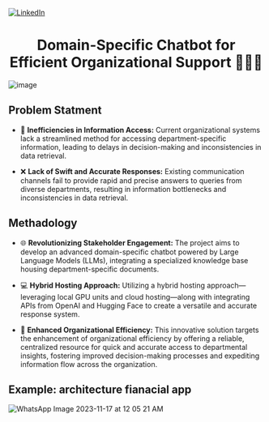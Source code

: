 [![LinkedIn][linkedin-shield]][linkedin-url]





<h1 align="center">Domain-Specific Chatbot for Efficient Organizational Support 💬🚀🏢</h1>

<img align="center">![image](https://github.com/yousif4111/Advance-Chatbot/assets/46527978/75b0d443-4419-4497-892b-ed737a45fd92)</img>


## Problem Statment

- 🚫 **Inefficiencies in Information Access:** Current organizational systems lack a streamlined method for accessing department-specific information, leading to delays in decision-making and inconsistencies in data retrieval.

  
- ❌ **Lack of Swift and Accurate Responses:** Existing communication channels fail to provide rapid and precise answers to queries from diverse departments, resulting in information bottlenecks and inconsistencies in data retrieval.


## Methadology
  
- 🌐 **Revolutionizing Stakeholder Engagement:** The project aims to develop an advanced domain-specific chatbot powered by Large Language Models (LLMs), integrating a specialized knowledge base housing department-specific documents.

  
- 💻 **Hybrid Hosting Approach:** Utilizing a hybrid hosting approach—leveraging local GPU units and cloud hosting—along with integrating APIs from OpenAI and Hugging Face to create a versatile and accurate response system.

  
- 🚀 **Enhanced Organizational Efficiency:** This innovative solution targets the enhancement of organizational efficiency by offering a reliable, centralized resource for quick and accurate access to departmental insights, fostering improved decision-making processes and expediting information flow across the organization.

  
## Example: architecture fianacial app 

![WhatsApp Image 2023-11-17 at 12 05 21 AM](https://github.com/yousif4111/Advance-Chatbot/assets/46527978/a406fdab-3cdb-4a28-9d6f-623c8735595a)



<!-- MARKDOWN LINKS & IMAGES -->
<!-- https://www.markdownguide.org/basic-syntax/#reference-style-links -->
[contributors-shield]: https://img.shields.io/github/contributors/othneildrew/Best-README-Template.svg?style=for-the-badge
[contributors-url]: https://github.com/othneildrew/Best-README-Template/graphs/contributors
[forks-shield]: https://img.shields.io/github/forks/othneildrew/Best-README-Template.svg?style=for-the-badge
[forks-url]: https://github.com/othneildrew/Best-README-Template/network/members
[stars-shield]: https://img.shields.io/github/stars/othneildrew/Best-README-Template.svg?style=for-the-badge
[stars-url]: https://github.com/othneildrew/Best-README-Template/stargazers
[issues-shield]: https://img.shields.io/github/issues/othneildrew/Best-README-Template.svg?style=for-the-badge
[issues-url]: https://github.com/othneildrew/Best-README-Template/issues
[license-shield]: https://img.shields.io/github/license/othneildrew/Best-README-Template.svg?style=for-the-badge
[license-url]: https://github.com/othneildrew/Best-README-Template/blob/master/LICENSE.txt
[linkedin-shield]: https://img.shields.io/badge/-LinkedIn-black.svg?style=for-the-badge&logo=linkedin&colorB=555
[linkedin-url]: https://www.linkedin.com/in/yousif-abdalla/
[product-screenshot]: images/screenshot.png
[Next.js]: https://img.shields.io/badge/next.js-000000?style=for-the-badge&logo=nextdotjs&logoColor=white
[Next-url]: https://nextjs.org/
[React.js]: https://img.shields.io/badge/React-20232A?style=for-the-badge&logo=react&logoColor=61DAFB
[React-url]: https://reactjs.org/
[Vue.js]: https://img.shields.io/badge/Vue.js-35495E?style=for-the-badge&logo=vuedotjs&logoColor=4FC08D
[Vue-url]: https://vuejs.org/
[Angular.io]: https://img.shields.io/badge/Angular-DD0031?style=for-the-badge&logo=angular&logoColor=white
[Angular-url]: https://angular.io/
[Svelte.dev]: https://img.shields.io/badge/Svelte-4A4A55?style=for-the-badge&logo=svelte&logoColor=FF3E00
[Svelte-url]: https://svelte.dev/
[Laravel.com]: https://img.shields.io/badge/Laravel-FF2D20?style=for-the-badge&logo=laravel&logoColor=white
[Laravel-url]: https://laravel.com
[Bootstrap.com]: https://img.shields.io/badge/Bootstrap-563D7C?style=for-the-badge&logo=bootstrap&logoColor=white
[Bootstrap-url]: https://getbootstrap.com
[JQuery.com]: https://img.shields.io/badge/jQuery-0769AD?style=for-the-badge&logo=jquery&logoColor=white
[JQuery-url]: https://jquery.com 


